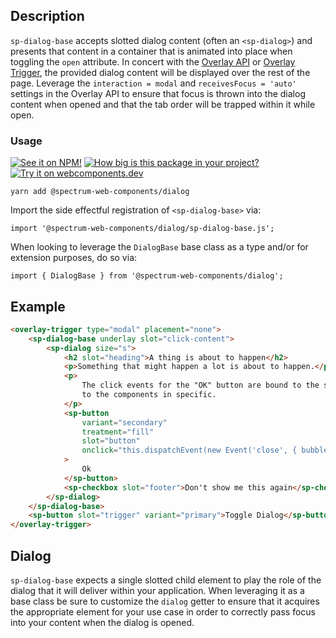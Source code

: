 ## Description

`sp-dialog-base` accepts slotted dialog content (often an `<sp-dialog>`) and presents that content in a container that is animated into place when toggling the `open` attribute. In concert with the [Overlay API](../overlay) or [Overlay Trigger](../overlay-trigger), the provided dialog content will be displayed over the rest of the page. Leverage the `interaction = modal` and `receivesFocus = 'auto'` settings in the Overlay API to ensure that focus is thrown into the dialog content when opened and that the tab order will be trapped within it while open.

### Usage

[![See it on NPM!](https://img.shields.io/npm/v/@spectrum-web-components/dialog?style=for-the-badge)](https://www.npmjs.com/package/@spectrum-web-components/dialog)
[![How big is this package in your project?](https://img.shields.io/bundlephobia/minzip/@spectrum-web-components/dialog?style=for-the-badge)](https://bundlephobia.com/result?p=@spectrum-web-components/dialog)
[![Try it on webcomponents.dev](https://img.shields.io/badge/Try%20it%20on-webcomponents.dev-green?style=for-the-badge)](https://webcomponents.dev/edit/collection/fO75441E1Q5ZlI0e9pgq/MLYDVWpWhNxJZDW3Ywqq/src/index.ts)

```
yarn add @spectrum-web-components/dialog
```

Import the side effectful registration of `<sp-dialog-base>` via:

```
import '@spectrum-web-components/dialog/sp-dialog-base.js';
```

When looking to leverage the `DialogBase` base class as a type and/or for extension purposes, do so via:

```
import { DialogBase } from '@spectrum-web-components/dialog';
```

## Example

```html
<overlay-trigger type="modal" placement="none">
    <sp-dialog-base underlay slot="click-content">
        <sp-dialog size="s">
            <h2 slot="heading">A thing is about to happen</h2>
            <p>Something that might happen a lot is about to happen.</p>
            <p>
                The click events for the "OK" button are bound to the story not
                to the components in specific.
            </p>
            <sp-button
                variant="secondary"
                treatment="fill"
                slot="button"
                onclick="this.dispatchEvent(new Event('close', { bubbles: true, composed: true }));"
            >
                Ok
            </sp-button>
            <sp-checkbox slot="footer">Don't show me this again</sp-checkbox>
        </sp-dialog>
    </sp-dialog-base>
    <sp-button slot="trigger" variant="primary">Toggle Dialog</sp-button>
</overlay-trigger>
```

## Dialog

`sp-dialog-base` expects a single slotted child element to play the role of the dialog that it will deliver within your application. When leveraging it as a base class be sure to customize the `dialog` getter to ensure that it acquires the appropriate element for your use case in order to correctly pass focus into your content when the dialog is opened.
